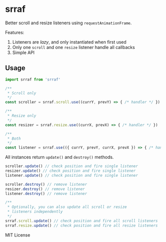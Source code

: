 # srraf
Better scroll and resize listeners using `requestAnimationFrame`.

Features:
1. Listeners are *lazy*, and only instantiated when first used
2. Only one `scroll` and one `resize` listener handle all callbacks
3. Simple API

## Usage
```javascript
import srraf from 'srraf'

/**
 * Scroll only
 */
const scroller = srraf.scroll.use((currY, prevY) => { /* handler */ })

/**
 * Resize only
 */
const resizer = srraf.resize.use((currX, prevX) => { /* handler */ })

/**
 * Both
 */
const listener = srraf.use(({ currY, prevY, currX, prevX }) => { /* handler */ })
```

All instances return `update()` and `destroy()` methods.
```javascript
scroller.update() // check position and fire single listener
resizer.update() // check position and fire single listener
listener.update() // check position and fire single listener

scroller.destroy() // remove listener
resizer.destroy() // remove listener
listener.destroy() // remove listener

/**
 * Optionally, you can also update all scroll or resize
 * listeners independently
 */
srraf.scroll.update() // check position and fire all scroll listeners
srraf.resize.update() // check position and fire all resize listeners
```

MIT License
